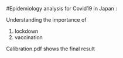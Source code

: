 #Epidemiology analysis for Covid19 in Japan : 

Understanding the importance of 
1) lockdown
2) vaccination

Calibration.pdf shows the final result

